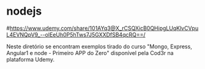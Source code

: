 # nodejs
#https://www.udemy.com/share/101AYq3@X_rCSQXicB0QHipgLUqKlvCVpuL4EVNQpV9_--olEeUh0P5hTws7J5GXXDfSB4qcRQ==/

Neste diretório se encontram exemplos tirado do curso "Mongo, Express, Angular1 e node - Primeiro APP do Zero" disponível pela Cod3r na plataforma Udemy.
